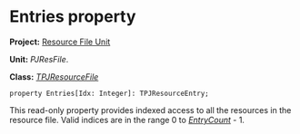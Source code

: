 # Entries property #

**Project:** [Resource File Unit](ResFileUnit.md)

**Unit:** _PJResFile_.

**Class:** _[TPJResourceFile](TPJResourceFile.md)_

```
property Entries[Idx: Integer]: TPJResourceEntry;
```

This read-only property provides indexed access to all the resources in the resource file. Valid indices are in the range 0 to _[EntryCount](TPJResourceFileEntryCount.md)_ - 1.